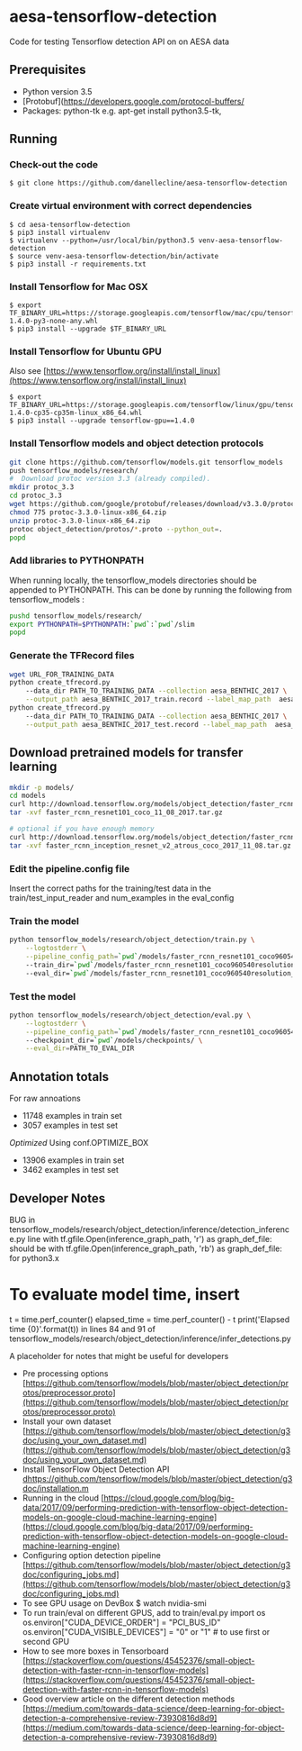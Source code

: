 # aesa-tensorflow-detection 
 
Code for testing Tensorflow detection API on on AESA data

## Prerequisites
 
- Python version  3.5
- [Protobuf](https://developers.google.com/protocol-buffers/
- Packages: python-tk e.g. apt-get install python3.5-tk,  

## Running

### Check-out the code

    $ git clone https://github.com/danellecline/aesa-tensorflow-detection

### Create virtual environment with correct dependencies

    $ cd aesa-tensorflow-detection
    $ pip3 install virtualenv
    $ virtualenv --python=/usr/local/bin/python3.5 venv-aesa-tensorflow-detection
    $ source venv-aesa-tensorflow-detection/bin/activate
    $ pip3 install -r requirements.txt
    
### Install Tensorflow for Mac OSX
    $ export TF_BINARY_URL=https://storage.googleapis.com/tensorflow/mac/cpu/tensorflow-1.4.0-py3-none-any.whl
    $ pip3 install --upgrade $TF_BINARY_URL
    
### Install Tensorflow for Ubuntu GPU
Also see [https://www.tensorflow.org/install/install_linux](https://www.tensorflow.org/install/install_linux)

    $ export TF_BINARY_URL=https://storage.googleapis.com/tensorflow/linux/gpu/tensorflow_gpu-1.4.0-cp35-cp35m-linux_x86_64.whl 
    $ pip3 install --upgrade tensorflow-gpu==1.4.0
    
### Install Tensorflow models and object detection protocols

``` bash
git clone https://github.com/tensorflow/models.git tensorflow_models
push tensorflow_models/research/  
#  Download protoc version 3.3 (already compiled). 
mkdir protoc_3.3
cd protoc_3.3
wget https://github.com/google/protobuf/releases/download/v3.3.0/protoc-3.3.0-linux-x86_64.zip
chmod 775 protoc-3.3.0-linux-x86_64.zip
unzip protoc-3.3.0-linux-x86_64.zip 
protoc object_detection/protos/*.proto --python_out=.
popd 
```

### Add libraries to PYTHONPATH

When running locally, the tensorflow_models directories should be appended to PYTHONPATH. 
This can be done by running the following from tensorflow_models :

``` bash
pushd tensorflow_models/research/
export PYTHONPATH=$PYTHONPATH:`pwd`:`pwd`/slim
popd
```

### Generate the TFRecord files 
``` bash
wget URL_FOR_TRAINING_DATA
python create_tfrecord.py  
    --data_dir PATH_TO_TRAINING_DATA --collection aesa_BENTHIC_2017 \
    --output_path aesa_BENTHIC_2017_train.record --label_map_path  aesa_benthic_label_map.pbtxt --set train 
python create_tfrecord.py  
    --data_dir PATH_TO_TRAINING_DATA --collection aesa_BENTHIC_2017 \
    --output_path aesa_BENTHIC_2017_test.record --label_map_path  aesa_benthic_label_map.pbtxt --set test 
```    

## Download pretrained models for transfer learning
``` bash
mkdir -p models/
cd models
curl http://download.tensorflow.org/models/object_detection/faster_rcnn_resnet101_coco_2017_11_08.tar.gz > faster_rcnn_resnet101_coco_11_08_2017.tar.gz
tar -xvf faster_rcnn_resnet101_coco_11_08_2017.tar.gz 

# optional if you have enough memory
curl http://download.tensorflow.org/models/object_detection/faster_rcnn_inception_resnet_v2_atrous_coco_2017_11_08.tar.gz > faster_rcnn_inception_resnet_v2_atrous_coco_2017_11_08.tar.gz
tar -xvf faster_rcnn_inception_resnet_v2_atrous_coco_2017_11_08.tar.gz  
```
    
### Edit the pipeline.config file
Insert the correct paths for the training/test data in the train/test_input_reader and num_examples in the eval_config

### Train the model 
``` bash     
python tensorflow_models/research/object_detection/train.py \
    --logtostderr \
    --pipeline_config_path=`pwd`/models/faster_rcnn_resnet101_coco960540resolution_smallanchor/pipeline.config \ 
    --train_dir=`pwd`/models/faster_rcnn_resnet101_coco960540resolution_smallanchor/checkpoints \ 
    --eval_dir=`pwd`/models/faster_rcnn_resnet101_coco960540resolution_smallanchor/eval
```
      
### Test the model 
``` bash
python tensorflow_models/research/object_detection/eval.py \
    --logtostderr \
    --pipeline_config_path=`pwd`/models/faster_rcnn_resnet101_coco960540resolution_smallanchor/pipeline.config \ 
    --checkpoint_dir=`pwd`/models/checkpoints/ \
    --eval_dir=PATH_TO_EVAL_DIR
```
 

## Annotation totals
For raw annoations
*  11748 examples in train set
*  3057 examples in test set

*Optimized* 
Using conf.OPTIMIZE_BOX
*  13906 examples in train set
*  3462 examples in test set

## Developer Notes
BUG in 
tensorflow_models/research/object_detection/inference/detection_inference.py
line 
 with tf.gfile.Open(inference_graph_path, 'r') as graph_def_file:
should be
 with tf.gfile.Open(inference_graph_path, 'rb') as graph_def_file:
for python3.x

# To evaluate model time, insert
 t = time.perf_counter()
 elapsed_time = time.perf_counter() - t
 print('Elapsed time {0}'.format(t))
in lines 84 and 91 of 
tensorflow_models/research/object_detection/inference/infer_detections.py

A placeholder for notes that might be useful for developers
* Pre processing options [https://github.com/tensorflow/models/blob/master/object_detection/protos/preprocessor.proto](https://github.com/tensorflow/models/blob/master/object_detection/protos/preprocessor.proto) 
* Install your own dataset [https://github.com/tensorflow/models/blob/master/object_detection/g3doc/using_your_own_dataset.md](https://github.com/tensorflow/models/blob/master/object_detection/g3doc/using_your_own_dataset.md)
* Install TensorFlow Object Detection API [dhttps://github.com/tensorflow/models/blob/master/object_detection/g3doc/installation.m](https://github.com/tensorflow/models/blob/master/object_detection/g3doc/installation.md) 
* Running in the cloud [https://cloud.google.com/blog/big-data/2017/09/performing-prediction-with-tensorflow-object-detection-models-on-google-cloud-machine-learning-engine](https://cloud.google.com/blog/big-data/2017/09/performing-prediction-with-tensorflow-object-detection-models-on-google-cloud-machine-learning-engine)
* Configuring option detection pipeline [https://github.com/tensorflow/models/blob/master/object_detection/g3doc/configuring_jobs.md](https://github.com/tensorflow/models/blob/master/object_detection/g3doc/configuring_jobs.md)
* To see GPU usage on DevBox 
    $ watch nvidia-smi 
* To run train/eval on different GPUS, add to train/eval.py
  import os
  os.environ["CUDA_DEVICE_ORDER"] = "PCI_BUS_ID"
  os.environ["CUDA_VISIBLE_DEVICES"] = "0" or "1" # to use first or second GPU
* How to see more boxes in Tensorboard [https://stackoverflow.com/questions/45452376/small-object-detection-with-faster-rcnn-in-tensorflow-models](https://stackoverflow.com/questions/45452376/small-object-detection-with-faster-rcnn-in-tensorflow-models)
* Good overview article on the different detection methods [https://medium.com/towards-data-science/deep-learning-for-object-detection-a-comprehensive-review-73930816d8d9](https://medium.com/towards-data-science/deep-learning-for-object-detection-a-comprehensive-review-73930816d8d9) 
